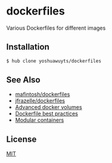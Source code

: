 # dockerfiles
Various Dockerfiles for different images

## Installation
```sh
$ hub clone yoshuawuyts/dockerfiles
```

## See Also
- [mafintosh/dockerfiles](https://github.com/mafintosh/dockerfiles)
- [jfrazelle/dockerfiles](https://github.com/jfrazelle/dockerfiles)
- [Advanced docker volumes](bymichael.com/advanced-docker-volumes.html)
- [Dockerfile best practices](crosbymichael.com/dockerfile-best-practices-take-2.html)
- [Modular containers](http://www.offermann.us/2013/12/tiny-docker-pieces-loosely-joined.html)

## License
[MIT](https://tldrlegal.com/license/mit-license)
